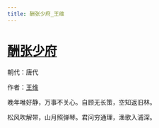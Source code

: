 ```yaml
---
title: 酬张少府_王维
---
```


# [酬张少府](http://so.gushiwen.org/view_5591.aspx)

朝代：唐代

作者：[王维](http://so.gushiwen.org/author_515.aspx)

晚年唯好静，万事不关心。自顾无长策，空知返旧林。 

松风吹解带，山月照弹琴。君问穷通理，渔歌入浦深。